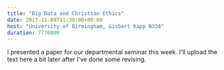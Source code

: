 ```yaml
---
title: "Big Data and Christian Ethics"
date: 2017-11-08T11:30:00+00:00
host: "University of Birmingham, Gisbert Kapp N334"
duration: 7776000
---
```


I presented a paper for our departmental seminar this week. I'll upload the text here a bit later after I've done some revising.